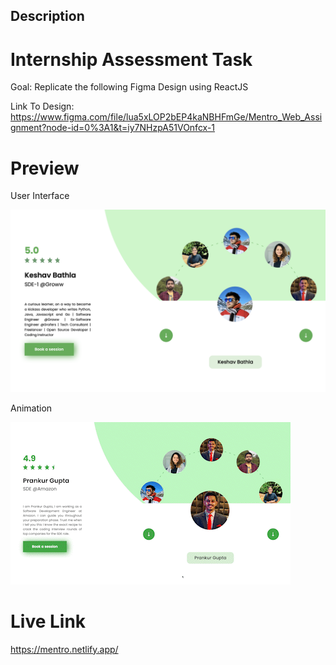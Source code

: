 ## Description

# Internship Assessment Task

Goal: Replicate the following Figma Design using ReactJS

Link To Design: https://www.figma.com/file/lua5xLOP2bEP4kaNBHFmGe/Mentro_Web_Assignment?node-id=0%3A1&t=iy7NHzpA51VOnfcx-1

# Preview

User Interface

![Preview Image](src/assets/images/preview1.png)

Animation

![Preview Gif](src/assets/gifs/preview2.gif)

# Live Link

https://mentro.netlify.app/